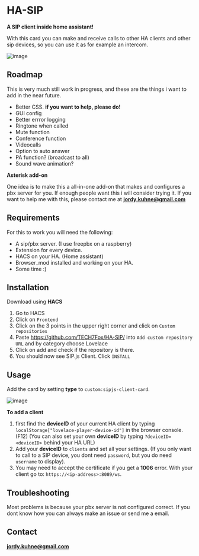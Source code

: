 # HA-SIP
**A SIP client inside home assistant!**

With this card you can make and receive calls to other HA clients and other sip devices, so you can use it as for example an intercom.

![image](https://user-images.githubusercontent.com/32220029/136860621-8a12bd7f-a052-4855-a163-29dab84901e1.png)

## Roadmap
This is very much still work in progress, and these are the things i want to add in the near future.
 * Better CSS. **if you want to help, please do!**
 * GUI config
 * Better errror logging
 * Ringtone when called
 * Mute function
 * Conference function
 * Videocalls
 * Option to auto answer
 * PA function? (broadcast to all)
 * Sound wave animation?

**Asterisk add-on**

One idea is to make this a all-in-one add-on that makes and configures a pbx server for you.
If enough people want this i will consider trying it. If you want to help me with this, please contact me at **jordy.kuhne@gmail.com**

## Requirements
For this to work you will need the following:
 * A sip/pbx server. (I use freepbx on a raspberry)
 * Extension for every device.
 * HACS on your HA. (Home assistant)
 * Browser_mod installed and working on your HA.
 * Some time :)

## Installation
Download using **HACS**
 1. Go to HACS
 2. Click on `Frontend`
 3. Click on the 3 points in the upper right corner and click on `Custom repositories`
 4. Paste https://github.com/TECH7Fox/HA-SIP/ into `Add custom repository URL` and by category choose Lovelace
 5. Click on add and check if the repository is there.
 6. You should now see SIP.js Client. Click `INSTALL`

## Usage
Add the card by setting **type** to `custom:sipjs-client-card`.

![image](https://user-images.githubusercontent.com/32220029/136860840-0f3ac948-1ecc-4fa0-8bd8-d3b981891b03.png)

**To add a client**
1. first find the **deviceID** of your current HA client by typing `localStorage["lovelace-player-device-id"]` in the browser console. (F12) (You can also set your own **deviceID** by typing `?deviceID=<deviceID>` behind your HA URL)
2. Add your **deviceID** to `clients` and set all your settings. (If you only want to call to a SIP device, you dont need `password`, but you do need `username` to display).
3. You may need to accept the certificate if you get a **1006** error. With your client go to: `https://<ip-address>:8089/ws`.

## Troubleshooting
Most problems is because your pbx server is not configured correct.
If you dont know how you can always make an issue or send me a email.

## Contact
**jordy.kuhne@gmail.com**
